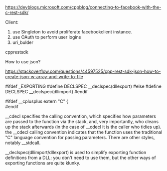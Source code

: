 

https://devblogs.microsoft.com/cppblog/connecting-to-facebook-with-the-c-rest-sdk/

Client:
1. use Singleton to avoid proliferate facebookclient instance.
2. use OAuth to perform user logins
3. uri_bulder 



cpprestsdk 

How to use json?

https://stackoverflow.com/questions/44597525/cpp-rest-sdk-json-how-to-create-json-w-array-and-write-to-file


#ifdef _EXPORTING
  #define DECLSPEC    __declspec(dllexport)
#else
   #define DECLSPEC    __declspec(dllimport)
#endif

#ifdef __cplusplus
   extern "C" {  
#endif

__cdecl specifies the calling convention, which specifies how parameters are passed to the function via the stack, and, very importantly, who cleans up the stack afterwards (in the case of __cdecl it is the caller who tidies up).
the __cdecl calling convention indicates that the function uses the traditional "C" language convention for passing parameters. There are other styles, notably __stdcall.

__declspec(dllimport/dllexport) is used to simplify exporting function definitions from a DLL: you don't need to use them, but the other ways of exporting functions are quite klunky.


